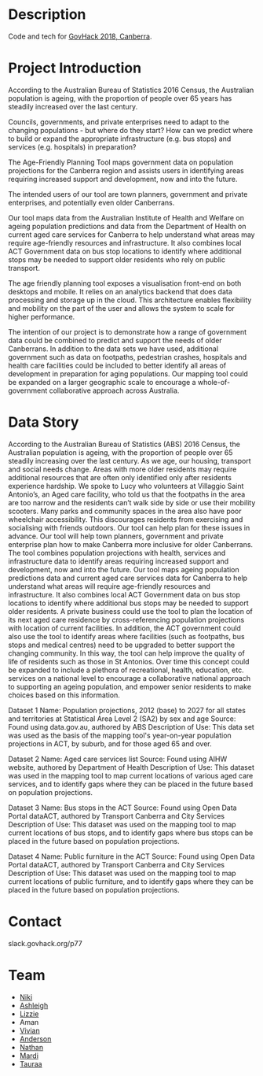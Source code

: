 # Description 
Code and tech for [GovHack 2018, Canberra](https://2018.hackerspace.govhack.org/events/canberra_australian_capital_territory).

# Project Introduction 
According to the Australian Bureau of Statistics 2016 Census, the Australian population is ageing, with the proportion of people over 65 years has steadily increased over the last century.

Councils, governments, and private enterprises need to adapt to the changing populations - but where do they start? How can we predict where to build or expand the appropriate infrastructure (e.g. bus stops) and services (e.g. hospitals) in preparation?

The Age-Friendly Planning Tool maps government data on population projections for the Canberra region and assists users in identifying areas requiring increased support and development, now and into the future.

The intended users of our tool are town planners, government and private enterprises, and potentially even older Canberrans.

Our tool maps data from the Australian Institute of Health and Welfare on ageing population predictions and data from the Department of Health on current aged care services for Canberra to help understand what areas may require age-friendly resources and infrastructure.  It also combines local ACT Government data on bus stop locations to identify where additional stops may be needed to support older residents who rely on public transport. 

The age friendly planning tool exposes a visualisation front-end on both desktops and mobile. It relies on an analytics backend that does data processing and storage up in the cloud. This architecture enables flexibility and mobility on the part of the user and allows the system to scale for higher performance.

The intention of our project is to demonstrate how a range of government data could be combined to predict and support the needs of older Canberrans. In addition to the data sets we have used, additional government such as data on footpaths, pedestrian crashes, hospitals and health care facilities could be included to better identify all areas of development in preparation for aging populations. Our mapping tool could be expanded on a larger geographic scale to encourage a whole-of-government collaborative approach across Australia. 

# Data Story

According to the Australian Bureau of Statistics (ABS) 2016 Census, the Australian population is ageing, with the proportion of people over 65 steadily increasing over the last century. 
As we age, our housing, transport and social needs change. Areas with more older residents may require additional resources that are often only identified only after residents experience hardship. 
We spoke to Lucy who volunteers at Villaggio Saint Antonio’s, an Aged care facility, who told us that the footpaths in the area are too narrow and the residents can’t walk side by side or use their mobility scooters. Many parks and community spaces in the area also have poor wheelchair accessibility. This discourages residents from exercising and socialising with friends outdoors. Our tool can help plan for these issues in advance.
Our tool will help town planners, government and private enterprise plan how to make Canberra more inclusive for older Canberrans. The tool combines population projections with health, services and infrastructure data to identify areas requiring increased support and development, now and into the future.
Our tool maps ageing population predictions data and current aged care services data for Canberra to help understand what areas will require age-friendly resources and infrastructure.  It also combines local ACT Government data on bus stop locations to identify where additional bus stops may be needed to support older residents. 
A private business could use the tool to plan the location of its next aged care residence by cross-referencing population projections with location of current facilities. In addition, the ACT government could also use the tool to identify areas where facilities (such as footpaths, bus stops and medical centres) need to be upgraded to better support the changing community. In this way, the tool can help improve the quality of life of residents such as those in St Antonios.
Over time this concept could be expanded to include a plethora of recreational, health, education, etc. services on a national level to encourage a collaborative national approach to supporting an ageing population, and empower senior residents to make choices based on this information.

Dataset 1
Name: Population projections, 2012 (base) to 2027 for all states and territories at Statistical Area Level 2 (SA2) by sex and age
Source: Found using data.gov.au, authored by ABS
Description of Use: This data set was used as the basis of the mapping tool's year-on-year population projections in ACT, by suburb, and for those aged 65 and over.

Dataset 2
Name: Aged care services list
Source: Found using AIHW website, authored by Department of Health
Description of Use: This dataset was used in the mapping tool to map current locations of various aged care services, and to identify gaps where they can be placed in the future based on population projections.

Dataset 3
Name: Bus stops in the ACT
Source: Found using Open Data Portal dataACT, authored by Transport Canberra and City Services
Description of Use: This dataset was used on the mapping tool to map current locations of bus stops, and to identify gaps where bus stops can be placed in the future based on population projections.

Dataset 4
Name: Public furniture in the ACT
Source: Found using Open Data Portal dataACT, authored by Transport Canberra and City Services
Description of Use: This dataset was used on the mapping tool to map current locations of public furniture, and to identify gaps where they can be placed in the future based on population projections.



# Contact
slack.govhack.org/p77

# Team
- [Niki](http://linkedin.com/in/nicole-sabel-176a35129)
- [Ashleigh](https://www.linkedin.com/in/ashleigh-blechynden-b0b718110/)
- [Lizzie]()
- Aman
- [Vivian](https://www.linkedin.com/in/vivian-chan-536734102/)
- [Anderson](https://au.linkedin.com/in/anderson-cheung-0b766956)
- [Nathan](nryanicus@gmail.com)
- [Mardi](https://ma-al.github.io)
- [Tauraa](http://linkedin.com/in/tauraa-exham-355733143)
